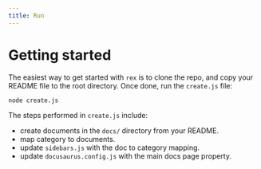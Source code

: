 ```yaml
---
title: Run 
--- 
```


# Getting started

The easiest way to get started with `rex` is to clone the repo, and copy your README file to the root directory.
Once done, run the `create.js` file:

```bash
node create.js
```

The steps performed in `create.js` include:

- create documents in the `docs/` directory from your README.
- map category to documents.
- update `sidebars.js` with the doc to category mapping.
- update `docusaurus.config.js` with the main docs page property.

<!--
:::danger
Running `create.js` will replace all of the content in the `docs/` directory,
as well as blindly override the `sidebars.js` file.
:::

-->

 